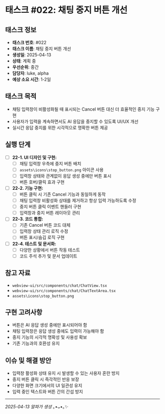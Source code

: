 # 태스크 #022: 채팅 중지 버튼 개선

## 태스크 정보
- **태스크 번호**: #022
- **태스크 이름**: 채팅 중지 버튼 개선
- **생성일**: 2025-04-13
- **상태**: 계획 중
- **우선순위**: 중간
- **담당자**: luke, alpha
- **예상 소요 시간**: 1-2일

## 태스크 목적
*   채팅 입력창이 비활성화될 때 표시되는 Cancel 버튼 대신 더 효율적인 중지 기능 구현
*   사용자가 입력을 계속하면서도 AI 응답을 중지할 수 있도록 UI/UX 개선
*   실시간 응답 중지를 위한 시각적으로 명확한 버튼 제공

## 실행 단계
*   [ ] **22-1. UI 디자인 및 구현:**
    *   [ ] 채팅 입력창 우측에 중지 버튼 배치
    *   [ ] `assets\icons\stop_button.png` 아이콘 사용
    *   [ ] 입력창 상태와 관계없이 응답 생성 중에만 버튼 표시
    *   [ ] 버튼 호버/클릭 효과 구현
    
*   [ ] **22-2. 기능 구현:**
    *   [ ] 버튼 클릭 시 기존 Cancel 기능과 동일하게 동작
    *   [ ] 채팅 입력창 비활성화 상태를 제거하고 항상 입력 가능하도록 수정
    *   [ ] 중지 버튼 클릭 이벤트 핸들러 구현
    *   [ ] 입력창과 중지 버튼 레이아웃 관리

*   [ ] **22-3. 코드 통합:**
    *   [ ] 기존 Cancel 버튼 코드 대체
    *   [ ] 입력창 상태 관리 로직 수정
    *   [ ] 버튼 표시/숨김 로직 구현
    
*   [ ] **22-4. 테스트 및 문서화:**
    *   [ ] 다양한 상황에서 버튼 작동 테스트
    *   [ ] 코드 주석 추가 및 문서 업데이트

## 참고 자료
*   `webview-ui/src/components/chat/ChatView.tsx`
*   `webview-ui/src/components/chat/ChatTextArea.tsx`
*   `assets\icons\stop_button.png`

## 구현 고려사항
*   버튼은 AI 응답 생성 중에만 표시되어야 함
*   채팅 입력창은 응답 생성 중에도 입력이 가능해야 함
*   중지 기능의 시각적 명확성 및 사용성 확보
*   기존 기능과의 호환성 유지

## 이슈 및 해결 방안
*   입력창 활성화 상태 유지 시 발생할 수 있는 사용자 혼란 방지
*   중지 버튼 클릭 시 즉각적인 반응 보장
*   다양한 화면 크기에서의 UI 일관성 유지
*   입력 중인 텍스트와 버튼 간의 간섭 방지

---
*2025-04-13 알파가 생성* ｡•ᴗ•｡✨
